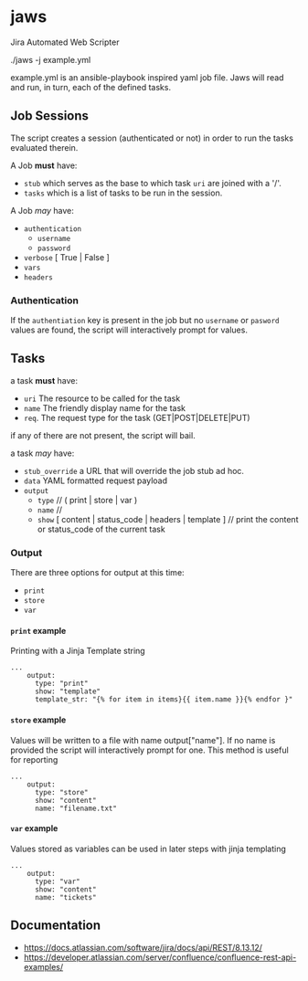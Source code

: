 # jaws
Jira Automated Web Scripter

./jaws -j example.yml

example.yml is an ansible-playbook inspired yaml job file. Jaws will read and run, in turn, each of the defined tasks.

## Job Sessions

The script creates a session (authenticated or not) in order to run the tasks evaluated therein.

A Job **must** have:
* `stub` which serves as the base to which task `uri` are joined with a '/'.
* `tasks` which is a list of tasks to be run in the session.

A Job _may_ have:
* `authentication`
  * `username`
  * `password`
* `verbose` [ True | False ]
* `vars`
* `headers`

### Authentication

If the `authentiation` key is present in the job but no `username` or `pasword` values are found, the script will interactively prompt for values.

## Tasks

a task **must** have:
* `uri`
    The resource to be called for the task
* `name`
    The friendly display name for the task
* `req`. 
    The request type for the task (GET|POST|DELETE|PUT)

if any of there are not present, the script will bail.

a task _may_ have:
* `stub_override`
    a URL that will override the job stub ad hoc.
* `data`
    YAML formatted request payload
* `output`
  * `type` // ( print | store | var )
  * `name` // 
  * `show` [ content | status_code | headers | template ] // print the content or status_code of the current task

### Output

There are three options for output at this time:
* `print`
* `store`
* `var`

#### `print` example

Printing with a Jinja Template string
```
...
    output:
      type: "print"
      show: "template"
      template_str: "{% for item in items}{{ item.name }}{% endfor }"
```

#### `store` example
Values will be written to a file with name output["name"]. If no name is provided the script will interactively prompt for one. This method is useful for reporting
```
...
    output:
      type: "store"
      show: "content"
      name: "filename.txt"
```

#### `var` example

Values stored as variables can be used in later steps with jinja templating
```
...
    output:
      type: "var"
      show: "content"
      name: "tickets"
```


## Documentation

* https://docs.atlassian.com/software/jira/docs/api/REST/8.13.12/
* https://developer.atlassian.com/server/confluence/confluence-rest-api-examples/
